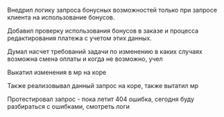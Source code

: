 Внедрил логику запроса бонусных возможностей только при запросе клиента на использование бонусов.

Добавил проверку использования бонусов в заказе и процесса редактирования платежа с учетом этих данных.

Думал насчет требований задачи по изменению в каких случаях возможна смена оплаты и когда не возможно, учел

Выкатил изменения в мр на коре

Также реализовывал данный запрос на коре, также вытатил мр

Протестировал запрос - пока летит 404 ошибка, сегодня буду разбираться с ошибками, смотреть логи